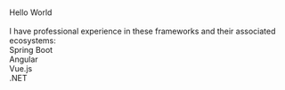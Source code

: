 ###

<p align="left">Hello World<br><br>I have professional experience in these frameworks and their associated ecosystems:<br>Spring Boot<br>Angular<br>Vue.js<br>.NET</p>

###
